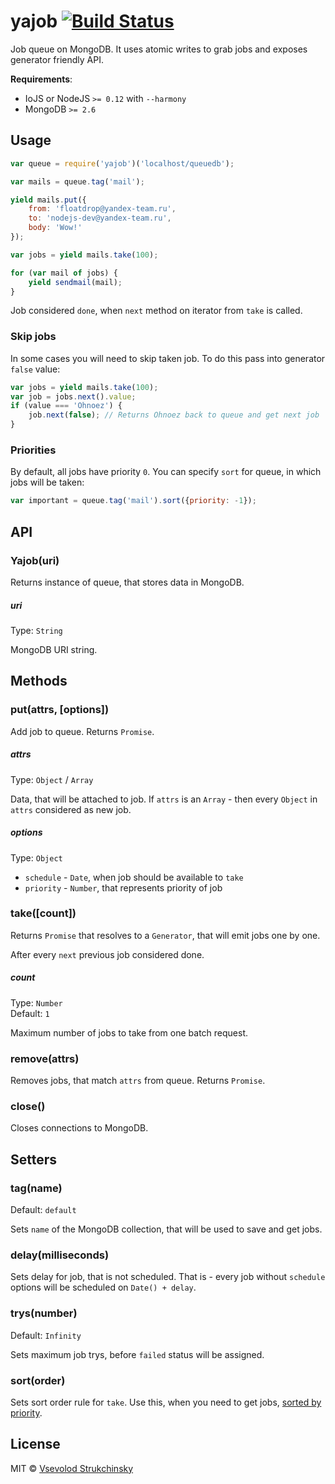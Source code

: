# yajob [![Build Status](https://travis-ci.org/floatdrop/yajob.svg?branch=master)](https://travis-ci.org/floatdrop/yajob)

Job queue on MongoDB. It uses atomic writes to grab jobs and exposes generator friendly API.

__Requirements__:

 * IoJS or NodeJS `>= 0.12` with `--harmony`
 * MongoDB `>= 2.6`

## Usage

```js
var queue = require('yajob')('localhost/queuedb');

var mails = queue.tag('mail');

yield mails.put({
    from: 'floatdrop@yandex-team.ru',
    to: 'nodejs-dev@yandex-team.ru',
    body: 'Wow!'
});

var jobs = yield mails.take(100);

for (var mail of jobs) {
    yield sendmail(mail);
}
```

Job considered `done`, when `next` method on iterator from `take` is called.

### Skip jobs

In some cases you will need to skip taken job. To do this pass into generator `false` value:

```js
var jobs = yield mails.take(100);
var job = jobs.next().value;
if (value === 'Ohnoez') {
    job.next(false); // Returns Ohnoez back to queue and get next job
}
```

### Priorities

By default, all jobs have priority `0`. You can specify `sort` for queue, in which jobs will be taken:

```js
var important = queue.tag('mail').sort({priority: -1});
```

## API

### Yajob(uri)

Returns instance of queue, that stores data in MongoDB.

##### uri  
Type: `String`  

MongoDB URI string.

## Methods

### put(attrs, [options])

Add job to queue. Returns `Promise`.

##### attrs
Type: `Object` / `Array`

Data, that will be attached to job. If `attrs` is an `Array` - then every `Object` in `attrs` considered as new job.

##### options
Type: `Object`

 * `schedule` - `Date`, when job should be available to `take`
 * `priority` - `Number`, that represents priority of job

### take([count])

Returns `Promise` that resolves to a `Generator`, that will emit jobs one by one.

After every `next` previous job considered done.

##### count
Type: `Number`  
Default: `1`

Maximum number of jobs to take from one batch request.

### remove(attrs)

Removes jobs, that match `attrs` from queue. Returns `Promise`.

### close()

Closes connections to MongoDB.

## Setters

### tag(name)
Default: `default`

Sets `name` of the MongoDB collection, that will be used to save and get jobs.

### delay(milliseconds)

Sets delay for job, that is not scheduled. That is - every job without `schedule` options will be scheduled on `Date() + delay`.

### trys(number)
Default: `Infinity`

Sets maximum job trys, before `failed` status will be assigned.

### sort(order)

Sets sort order rule for `take`. Use this, when you need to get jobs, [sorted by priority](#priorities).

## License

MIT © [Vsevolod Strukchinsky](floatdrop@gmail.com)
